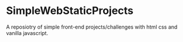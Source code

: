 # SimpleWebStaticProjects
A reposiotry of simple front-end projects/challenges with html css and vanilla javascript. 
